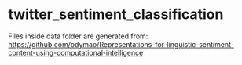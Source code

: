 # twitter_sentiment_classification

Files inside data folder are generated from: https://github.com/odymao/Representations-for-linguistic-sentiment-content-using-computational-intelligence
